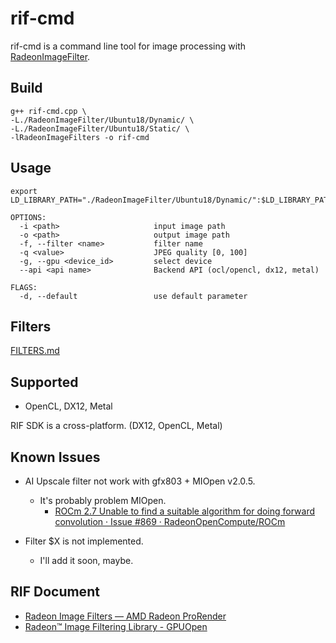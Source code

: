 # rif-cmd

rif-cmd is a command line tool for image processing with [RadeonImageFilter](https://github.com/GPUOpen-LibrariesAndSDKs/RadeonImageFilter).  

## Build

    g++ rif-cmd.cpp \ 
    -L./RadeonImageFilter/Ubuntu18/Dynamic/ \
    -L./RadeonImageFilter/Ubuntu18/Static/ \ 
    -lRadeonImageFilters -o rif-cmd
    
## Usage

    export LD_LIBRARY_PATH="./RadeonImageFilter/Ubuntu18/Dynamic/":$LD_LIBRARY_PATH

```
OPTIONS:
  -i <path>                     input image path
  -o <path>                     output image path
  -f, --filter <name>           filter name
  -q <value>                    JPEG quality [0, 100]
  -g, --gpu <device_id>         select device
  --api <api name>              Backend API (ocl/opencl, dx12, metal)

FLAGS:
  -d, --default                 use default parameter
```

## Filters

[FILTERS.md](./FILTERS.md)

## Supported

  * OpenCL, DX12, Metal

  RIF SDK is a cross-platform. (DX12, OpenCL, Metal)  

## Known Issues

  * AI Upscale filter not work with gfx803 + MIOpen v2.0.5.  
    * It's probably problem MIOpen.
      * [ROCm 2.7 Unable to find a suitable algorithm for doing forward convolution · Issue #869 · RadeonOpenCompute/ROCm](https://github.com/RadeonOpenCompute/ROCm/issues/869)
  
  * Filter $X is not implemented.
    * I'll add it soon, maybe.

## RIF Document

 * [Radeon Image Filters — AMD Radeon ProRender](https://radeon-pro.github.io/RadeonProRenderDocs/en/rif/about.html)
 * [Radeon™ Image Filtering Library - GPUOpen](https://gpuopen.com/radeon-image-filtering-library/)
